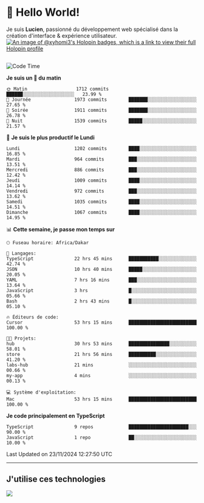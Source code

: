 # 👋 Hello World!

Je suis **Lucien**, passionné du développement web spécialisé dans la création d'interface & expérience utilisateur.
[![An image of @xyhomi3's Holopin badges, which is a link to view their full Holopin profile](https://holopin.me/xyhomi3)](https://holopin.io/@xyhomi3)

##

<!--START_SECTION:waka-->
![Code Time](http://img.shields.io/badge/Code%20Time-2%2C590%20hrs%2050%20mins-blue)

**Je suis un 🐤 du matin** 

```text
🌞 Matin                  1712 commits        ██████░░░░░░░░░░░░░░░░░░░   23.99 % 
🌆 Journée                1973 commits        ███████░░░░░░░░░░░░░░░░░░   27.65 % 
🌃 Soirée                 1911 commits        ███████░░░░░░░░░░░░░░░░░░   26.78 % 
🌙 Nuit                   1539 commits        █████░░░░░░░░░░░░░░░░░░░░   21.57 % 
```
📅 **Je suis le plus productif le Lundi** 

```text
Lundi                    1202 commits        ████░░░░░░░░░░░░░░░░░░░░░   16.85 % 
Mardi                    964 commits         ███░░░░░░░░░░░░░░░░░░░░░░   13.51 % 
Mercredi                 886 commits         ███░░░░░░░░░░░░░░░░░░░░░░   12.42 % 
Jeudi                    1009 commits        ████░░░░░░░░░░░░░░░░░░░░░   14.14 % 
Vendredi                 972 commits         ███░░░░░░░░░░░░░░░░░░░░░░   13.62 % 
Samedi                   1035 commits        ████░░░░░░░░░░░░░░░░░░░░░   14.51 % 
Dimanche                 1067 commits        ████░░░░░░░░░░░░░░░░░░░░░   14.95 % 
```


📊 **Cette semaine, je passe mon temps sur** 

```text
🕑︎ Fuseau horaire: Africa/Dakar

💬 Langages: 
TypeScript               22 hrs 45 mins      ███████████░░░░░░░░░░░░░░   42.74 % 
JSON                     10 hrs 40 mins      █████░░░░░░░░░░░░░░░░░░░░   20.05 % 
YAML                     7 hrs 16 mins       ███░░░░░░░░░░░░░░░░░░░░░░   13.64 % 
JavaScript               3 hrs               █░░░░░░░░░░░░░░░░░░░░░░░░   05.66 % 
Bash                     2 hrs 43 mins       █░░░░░░░░░░░░░░░░░░░░░░░░   05.10 % 

🔥 Éditeurs de code: 
Cursor                   53 hrs 15 mins      █████████████████████████   100.00 % 

🐱‍💻 Projets: 
hub                      30 hrs 53 mins      ███████████████░░░░░░░░░░   58.01 % 
store                    21 hrs 56 mins      ██████████░░░░░░░░░░░░░░░   41.20 % 
labs-hub                 21 mins             ░░░░░░░░░░░░░░░░░░░░░░░░░   00.66 % 
my-app                   4 mins              ░░░░░░░░░░░░░░░░░░░░░░░░░   00.13 % 

💻 Système d'exploitation: 
Mac                      53 hrs 15 mins      █████████████████████████   100.00 % 
```

**Je code principalement en TypeScript** 

```text
TypeScript               9 repos             ██████████████████████░░░   90.00 % 
JavaScript               1 repo              ██░░░░░░░░░░░░░░░░░░░░░░░   10.00 % 
```




 Last Updated on 23/11/2024 12:27:50 UTC
<!--END_SECTION:waka-->
---

## J'utilise ces technologies

<p align="left">
  <a href="https://skillicons.dev">
    <img src="https://skillicons.dev/icons?i=ts,js,md,scss,tailwind,react,docker,express,astro,vite,nextjs,vercel,figma,ableton" />
  </a>
</p>

